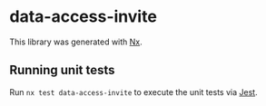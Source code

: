 # data-access-invite

This library was generated with [Nx](https://nx.dev).

## Running unit tests

Run `nx test data-access-invite` to execute the unit tests via [Jest](https://jestjs.io).

